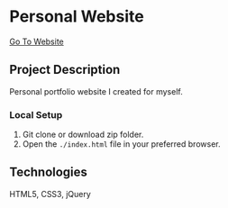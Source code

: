 # Personal Website

[Go To Website](https://ryanhanli.github.io/)

## Project Description

Personal portfolio website I created for myself.

### Local Setup

1. Git clone or download zip folder.
1. Open the `./index.html` file in your preferred browser.

## Technologies

HTML5, CSS3, jQuery

